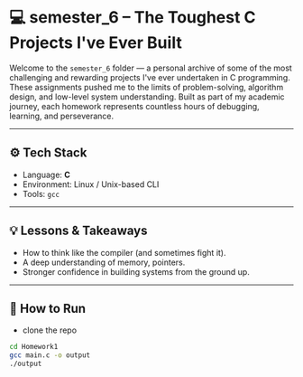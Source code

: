 # 💻 semester_6 – The Toughest C Projects I've Ever Built

Welcome to the `semester_6` folder — a personal archive of some of the most challenging and rewarding projects I've ever undertaken in C programming. These assignments pushed me to the limits of problem-solving, algorithm design, and low-level system understanding. Built as part of my academic journey, each homework represents countless hours of debugging, learning, and perseverance.

---

## ⚙️ Tech Stack

- Language: **C**
- Environment: Linux / Unix-based CLI
- Tools: `gcc`

---

## 💡 Lessons & Takeaways

- How to think like the compiler (and sometimes fight it).
- A deep understanding of memory, pointers.
- Stronger confidence in building systems from the ground up.

---

## 🚀 How to Run

- clone the repo
```bash
cd Homework1
gcc main.c -o output
./output
